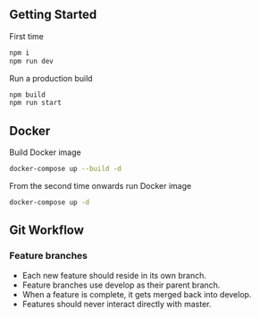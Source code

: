 ## Getting Started

First time

```bash
npm i
npm run dev
```

Run a production build

```bash
npm build
npm run start
```

## Docker
Build Docker image
```bash
docker-compose up --build -d
```

From the second time onwards run Docker image
```bash
docker-compose up -d
```

## Git Workflow

### Feature branches

- Each new feature should reside in its own branch.
- Feature branches use develop as their parent branch.
- When a feature is complete, it gets merged back into develop.
- Features should never interact directly with master.
